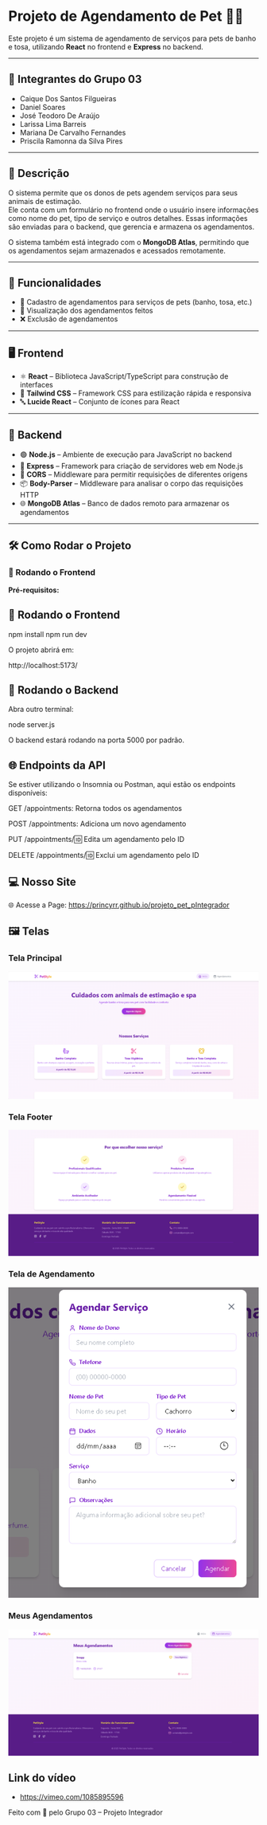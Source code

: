﻿# Projeto de Agendamento de Pet 🐶🐱

Este projeto é um sistema de agendamento de serviços para pets de banho e tosa, utilizando **React** no frontend e **Express** no backend.

---

## 👥 Integrantes do Grupo 03

- Caique Dos Santos Filgueiras  
- Daniel Soares  
- José Teodoro De Araújo  
- Larissa Lima Barreis  
- Mariana De Carvalho Fernandes  
- Priscila Ramonna da Silva Pires  

---

## 📌 Descrição

O sistema permite que os donos de pets agendem serviços para seus animais de estimação.  
Ele conta com um formulário no frontend onde o usuário insere informações como nome do pet, tipo de serviço e outros detalhes. Essas informações são enviadas para o backend, que gerencia e armazena os agendamentos.

O sistema também está integrado com o **MongoDB Atlas**, permitindo que os agendamentos sejam armazenados e acessados remotamente.

---

## 🚀 Funcionalidades

- 📅 Cadastro de agendamentos para serviços de pets (banho, tosa, etc.)
- 👀 Visualização dos agendamentos feitos
- ❌ Exclusão de agendamentos

---

## 🖥️ Frontend

- ⚛️ **React** – Biblioteca JavaScript/TypeScript para construção de interfaces
- 🎨 **Tailwind CSS** – Framework CSS para estilização rápida e responsiva
- 🔤 **Lucide React** – Conjunto de ícones para React

---

## 🔧 Backend

- 🟢 **Node.js** – Ambiente de execução para JavaScript no backend
- 🚀 **Express** – Framework para criação de servidores web em Node.js
- 🔗 **CORS** – Middleware para permitir requisições de diferentes origens
- 📦 **Body-Parser** – Middleware para analisar o corpo das requisições HTTP
- 🌐 **MongoDB Atlas** – Banco de dados remoto para armazenar os agendamentos

---

## 🛠️ Como Rodar o Projeto

### 🔹 Rodando o Frontend

**Pré-requisitos:**

## 🔹 Rodando o Frontend
npm install
npm run dev

O projeto abrirá em:

http://localhost:5173/


## 🔹 Rodando o Backend

Abra outro terminal:

node server.js

O backend estará rodando na porta 5000 por padrão.


## 🌐 Endpoints da API
Se estiver utilizando o Insomnia ou Postman, aqui estão os endpoints disponíveis:

GET /appointments: Retorna todos os agendamentos

POST /appointments: Adiciona um novo agendamento

PUT /appointments/:id: Edita um agendamento pelo ID

DELETE /appointments/:id: Exclui um agendamento pelo ID

 ## 💻 Nosso Site

🌐 Acesse a Page: https://princyrr.github.io/projeto_pet_pIntegrador

## 🖼️ Telas

### Tela Principal  
![Tela Principal](src/img/tela1.png)

### Tela Footer  
![Tela Footer](src/img/tela2.png)

### Tela de Agendamento  
![Tela de Agendamento](src/img/tela3.png)

### Meus Agendamentos  
![Meus Agendamentos](src/img/tela4.png)


## Link do vídeo

- https://vimeo.com/1085895596
  
Feito com 💙 pelo Grupo 03 – Projeto Integrador
